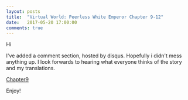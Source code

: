 ```yaml
---
layout: posts
title:  "Virtual World: Peerless White Emperor Chapter 9-12"
date:   2017-05-20 17:00:00
comments: true
---
```


Hi

I've added a comment section, hosted by disqus. Hopefully i didn't mess anything up. I look forwards to hearing what everyone thinks of the story and my translations.

[Chapter9][vwpwe0009]

Enjoy!

[vwpwe0009]: {{site.url}}/translations/VWPWE/0009.html